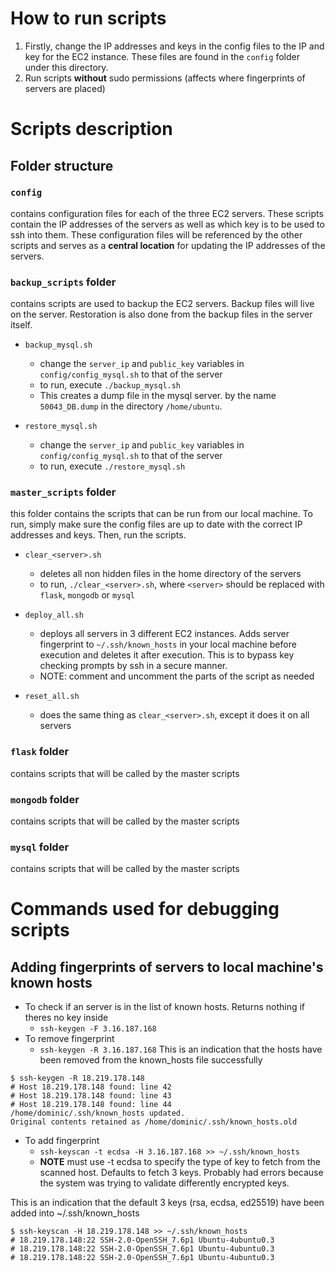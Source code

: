 # How to run scripts
1. Firstly, change the IP addresses and keys in the config files to the IP and key for the EC2 instance. These files are found in the `config` folder under this directory.
2. Run scripts **without** sudo permissions (affects where fingerprints of servers are placed)

# Scripts description
## Folder structure
### `config`
contains configuration files for each of the three EC2 servers. These scripts contain the IP addresses of the servers as well as which key is to be used to ssh into them. These configuration files will be referenced by the other scripts and serves as a **central location** for updating the IP addresses of the servers.

### `backup_scripts` folder
contains scripts are used to backup the EC2 servers. Backup files will live on the server. Restoration is also done from the backup files in the server itself.
* `backup_mysql.sh`
    * change the `server_ip` and `public_key` variables in `config/config_mysql.sh` to that of the server
    * to run, execute `./backup_mysql.sh`
    * This creates a dump file in the mysql server. by the name `50043_DB.dump` in the directory `/home/ubuntu`.

* `restore_mysql.sh`
    * change the `server_ip` and `public_key` variables in `config/config_mysql.sh` to that of the server
    * to run, execute `./restore_mysql.sh`

### `master_scripts` folder
this folder contains the scripts that can be run from our local machine. To run, simply make sure the config files are up to date with the correct IP addresses and keys. Then, run the scripts.
* `clear_<server>.sh`
    * deletes all non hidden files in the home directory of the servers
    * to run, `./clear_<server>.sh`, where `<server>` should be replaced with `flask`, `mongodb` or `mysql`

* `deploy_all.sh`
    * deploys all servers in 3 different EC2 instances. Adds server fingerprint to `~/.ssh/known_hosts` in your local machine before execution and deletes it after execution. This is to bypass key checking prompts by ssh in a secure manner.
    * NOTE: comment and uncomment the parts of the script as needed

* `reset_all.sh`
    * does the same thing as `clear_<server>.sh`, except it does it on all servers

### `flask` folder
contains scripts that will be called by the master scripts

### `mongodb` folder
contains scripts that will be called by the master scripts

### `mysql` folder
contains scripts that will be called by the master scripts

# Commands used for debugging scripts

## Adding fingerprints of servers to local machine's known hosts
* To check if an server is in the list of known hosts. Returns nothing if theres no key inside
    * `ssh-keygen -F 3.16.187.168`
* To remove fingerprint
    * `ssh-keygen -R 3.16.187.168`
This is an indication that the hosts have been removed from the known_hosts file successfully
```
$ ssh-keygen -R 18.219.178.148
# Host 18.219.178.148 found: line 42
# Host 18.219.178.148 found: line 43
# Host 18.219.178.148 found: line 44
/home/dominic/.ssh/known_hosts updated.
Original contents retained as /home/dominic/.ssh/known_hosts.old
```
* To add fingerprint
    * `ssh-keyscan -t ecdsa -H 3.16.187.168 >> ~/.ssh/known_hosts`
    * **NOTE** must use -t ecdsa to specify the type of key to fetch from the scanned host. Defaults to fetch 3 keys. Probably had errors because the system was trying to validate differently encrypted keys.

This is an indication that the default 3 keys (rsa, ecdsa, ed25519) have been added into ~/.ssh/known_hosts
```
$ ssh-keyscan -H 18.219.178.148 >> ~/.ssh/known_hosts
# 18.219.178.148:22 SSH-2.0-OpenSSH_7.6p1 Ubuntu-4ubuntu0.3
# 18.219.178.148:22 SSH-2.0-OpenSSH_7.6p1 Ubuntu-4ubuntu0.3
# 18.219.178.148:22 SSH-2.0-OpenSSH_7.6p1 Ubuntu-4ubuntu0.3
```
